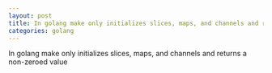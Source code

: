 ```yaml
---
layout: post
title: In golang make only initializes slices, maps, and channels and returns a non-zeroed value
categories: golang
---
```

In golang make only initializes slices, maps, and channels and returns a non-zeroed value
